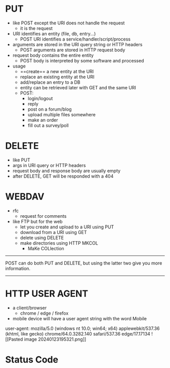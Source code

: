 # PUT
- like POST except the URI does not handle the request
	- it is the request
- URI identifies an entity (file, db, entry...)
	- POST URI identifies a service/handler/script/process
- arguments are stored in the URI query string or HTTP headers
	- POST arguments are stored in HTTP request body
- request body contains the entire entity
	- POST body is interpreted by some software and processed
- usage
	- ==create== a new entity at the URI
	- replace an existing entity at the URI
	- add/replace an entry to a DB
	- entity can be retrieved later with GET and the same URI
	- POST:
		- login/logout
		- reply
		- post on a forum/blog
		- upload multiple files somewhere
		- make an order
		- fill out a survey/poll

# DELETE
- like PUT
- args in URI query or HTTP headers
- request body and response body are usually empty
- after DELETE, GET will be responded with a 404

# WEBDAV
- rfc
	- request for comments
- like FTP but for the web
	- let you create and upload to a URI using PUT
	- download from a URI using GET
	- delete using DELETE
	- make directories using HTTP MKCOL
		- MaKe COLlection

---
POST can do both PUT and DELETE, but using the latter two give you more information.

---
# HTTP USER AGENT
- a client/browser
	- chrome / edge / firefox
- mobile device will have a user agent string with the word Mobile

user-agent: mozilla/5.0 (windows nt 10.0; win64; x64) applewebkit/537.36 (khtml, like gecko) chrome/64.0.3282.140 safari/537.36 edge/17.17134
![[Pasted image 20240123195321.png]]

# Status Code
